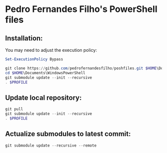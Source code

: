 # Pedro Fernandes Filho's PowerShell files

## Installation:

You may need to adjust the execution policy:
````powershell
Set-ExecutionPolicy Bypass
````


````powershell
git clone https://github.com/pedrofernandesfilho/poshfiles.git $HOME\Documents\WindowsPowerShell
cd $HOME\Documents\WindowsPowerShell
git submodule update --init --recursive
. $PROFILE
````

## Update local repository:
````powershell
git pull
git submodule update --init --recursive
. $PROFILE
````

## Actualize submodules to latest commit:
````powershell
git submodule update --recursive --remote
````